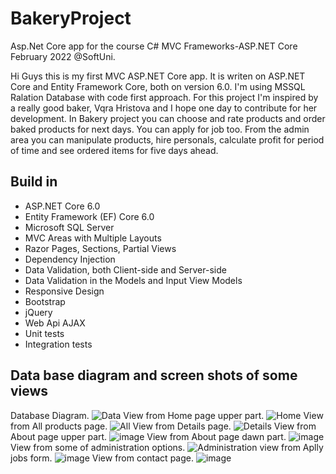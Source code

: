 # BakeryProject

<div>Asp.Net Core app for the course C# MVC Frameworks-ASP.NET Core February 2022 @SoftUni.</div>
<p>Hi Guys this is my first MVC ASP.NET Core app. It is writen on ASP.NET Core and Entity Framework Core, both on version 6.0. I'm using MSSQL Ralation Database with code first approach. For this project I'm inspired by a really good baker, Vqra Hristova and I hope one day to contribute for her development.
In Bakery project you can choose and rate products and order baked products for next days. You can apply 
for job too. From the admin area you can manipulate products, hire personals, calculate profit for period of time and see ordered items for five days ahead.</p>

<h2>Build in</h2>
<ul>
  <li>ASP.NET Core 6.0</li>
  <li>Entity Framework (EF) Core 6.0</li>
  <li>Microsoft SQL Server</li>
  <li>MVC Areas with Multiple Layouts</li>
  <li>Razor Pages, Sections, Partial Views</li>  
  <li>Dependency Injection</li>
  <li>Data Validation, both Client-side and Server-side</li>
  <li>Data Validation in the Models and Input View Models</li>
  <li>Responsive Design</li>
  <li>Bootstrap</li>
  <li>jQuery</li>
  <li>Web Api AJAX</li>
  <li>Unit tests</li> 
  <li>Integration tests</li> 
</ul>
<h2>Data base diagram and screen shots of some views</h2>

Database Diagram.
![Data](https://user-images.githubusercontent.com/75274983/165591576-8d7d4365-23d7-4d73-beda-8488b7fca5fd.png)
View from Home page upper part.
![Home](https://user-images.githubusercontent.com/75274983/162289001-141c15ed-b09a-47d3-9109-898b948d92ce.jpg)
View from All products page.
![All](https://user-images.githubusercontent.com/75274983/162289506-ff65cce6-444e-44a6-8f2d-7645bc743a89.jpg)
View from Details page.
![Details](https://user-images.githubusercontent.com/75274983/162293107-a4d04f21-e4d1-4cb5-9ab2-efc680371f31.jpg)
View from About page upper part.
![image](https://user-images.githubusercontent.com/75274983/197404561-24c37ec2-830c-410e-ba97-28ebe29284e3.png)
View from About page dawn part.
![image](https://user-images.githubusercontent.com/75274983/197404615-91ee1b37-e9d9-4009-8c19-53e2ee94c8de.png)
View from some of administration options.
![Administration](https://user-images.githubusercontent.com/75274983/162289824-b55f3580-e9aa-4bab-8c59-1b4aed4771e1.jpg)
view from Aplly jobs form.
![image](https://user-images.githubusercontent.com/75274983/197404679-a50aa997-eef3-4dcc-9001-4b58868664d5.png)
View from contact page.
![image](https://user-images.githubusercontent.com/75274983/197404767-6f8bd962-61b6-45de-8c04-424cbbf32c36.png)


